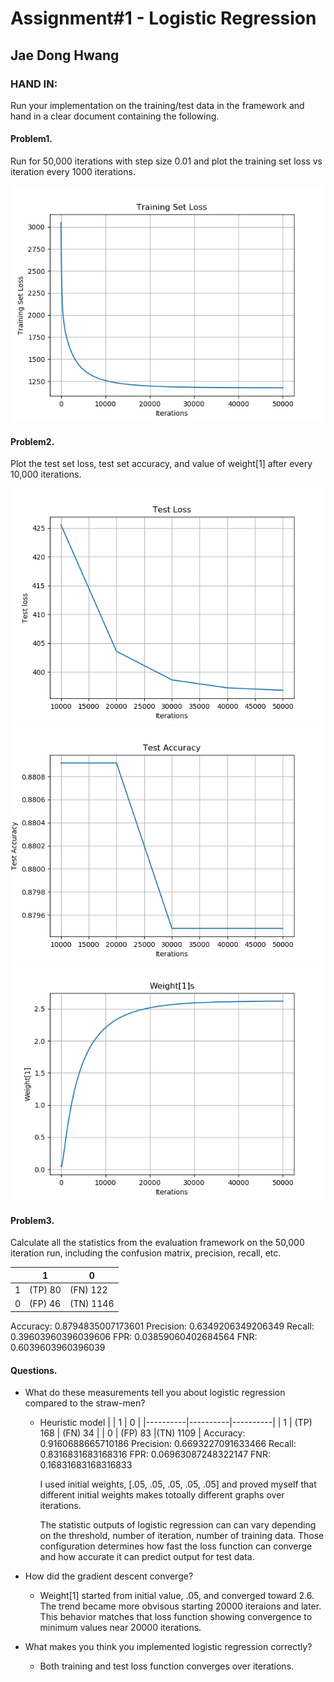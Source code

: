 # Assignment#1 - Logistic Regression

## Jae Dong Hwang

### HAND IN:
Run your implementation on the training/test data in the framework and hand in a clear document containing the following.

#### Problem1.
Run for 50,000 iterations with step size 0.01 and plot the training set loss vs iteration every 1000 iterations.

![Loss Function](training_set_loss_50000.png)

#### Problem2.
Plot the test set loss, test set accuracy, and value of weight[1] after every 10,000 iterations.

  ![test_loss](test_loss_50000.png)
  ![test_accuracy](test_accuracy_vs_iters_50000.png)
  ![w1](w1_50000.png)

#### Problem3.
Calculate all the statistics from the evaluation framework on the 50,000 iteration run, including the confusion matrix, precision, recall, etc.

|          |    1     |    0     |
|----------|----------|----------|
|    1     | (TP) 80  | (FN) 122 |
|    0     | (FP) 46  |(TN) 1146 |

Accuracy: 0.8794835007173601
Precision: 0.6349206349206349
Recall: 0.39603960396039606
FPR: 0.03859060402684564
FNR: 0.6039603960396039

#### Questions.
* What do these measurements tell you about logistic regression compared to the straw-men?

  * Heuristic model
    |          |    1     |    0     |
    |----------|----------|----------|
    |    1     | (TP) 168 | (FN) 34  |
    |    0     | (FP) 83  |(TN) 1109 |
    Accuracy: 0.9160688665710186
    Precision: 0.6693227091633466
    Recall: 0.8316831683168316
    FPR: 0.06963087248322147
    FNR: 0.16831683168316833

    I used initial weights, [.05, .05, .05, .05, .05] and proved myself that different initial weights makes totoally different graphs over iterations.

    The statistic outputs of logistic regression can can vary depending on the threshold, number of iteration, number of training data. Those configuration determines how fast the loss function can converge and how accurate it can predict output for test data.
    

* How did the gradient descent converge?
  * Weight[1] started from initial value, .05, and converged toward 2.6. The trend became more obvisous starting 20000 iteraions and later. This behavior matches that loss function showing convergence to minimum values near 20000 iterations. 

  
  
* What makes you think you implemented logistic regression correctly?
  * Both training and test loss function converges over iterations. 
